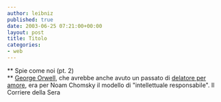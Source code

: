 ```yaml
---
author: leibniz
published: true
date: 2003-06-25 07:21:00+00:00
layout: post
title: Titolo
categories:
- web
---
```


 **   Spie come noi (pt. 2)   
** [ George Orwell](http://www.corriere.it/edicola/index.jsp?path=COMMENTI&doc=ELZEVIRO), che avrebbe anche avuto un passato di  [ delatore per amore](http://leibniz.splinder.it/1056179284#344866), era per Noam Chomsky il modello di "intellettuale responsabile".
  Il Corriere della Sera
